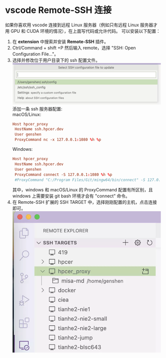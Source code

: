 # vscode Remote-SSH 连接
如果你喜欢用 vscode 连接到远程 Linux 服务器（例如只有远程 Linux 服务器才用 GPU 和 CUDA 环境的情况），在上面写代码或允许代码。
可以安装以下配置：

1. 在 **extension** 中搜索并安装 **Remote-SSH** 插件。
2. Ctrl/Command + shift +P 然后输入 remote，选择 "SSH: Open Configuration File…"。
3. 选择并修改位于用户目录下的 ssh 配置文件。
   ![](resource/vsc-ssh-config.webp)
   添加一条 ssh 服务器配置:  
   macOS/Linux:
   ```toml
   Host hpcer_proxy
    HostName ssh.hpcer.dev
    User genshen
    ProxyCommand nc -x 127.0.0.1:1080 %h %p
   ```
   Windows:
   ```toml
   Host hpcer_proxy
    HostName ssh.hpcer.dev
    User genshen
    ProxyCommand connect -S 127.0.0.1:1080 %h %p
    #ProxyCommand "C:/Program Files/Git/mingw64/bin/connect" -S 127.0.0.1:1080 %h %p  # Windows full connect path
   ```
   其中，windows 和 macOS/Linux 的 ProxyCommand 配置有所区别，且 windows 上需要安装 git bash 环境才会有 "connect" 命令。
4. 在 Remote-SSH 扩展的 SSH TARGET 中，选择刚刚配置的主机，点击连接即可。
  ![](./resource/vsc-ssh-remote.webp)
